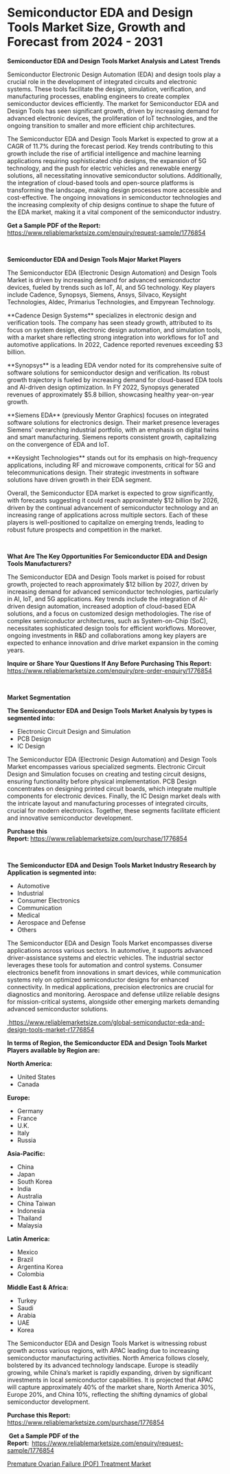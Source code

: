 <p><h1>Semiconductor EDA and Design Tools Market Size, Growth and Forecast from 2024 - 2031</h1></p><p><strong>Semiconductor EDA and Design Tools Market Analysis and Latest Trends</strong></p>
<p><p>Semiconductor Electronic Design Automation (EDA) and design tools play a crucial role in the development of integrated circuits and electronic systems. These tools facilitate the design, simulation, verification, and manufacturing processes, enabling engineers to create complex semiconductor devices efficiently. The market for Semiconductor EDA and Design Tools has seen significant growth, driven by increasing demand for advanced electronic devices, the proliferation of IoT technologies, and the ongoing transition to smaller and more efficient chip architectures.</p><p>The Semiconductor EDA and Design Tools Market is expected to grow at a CAGR of 11.7% during the forecast period. Key trends contributing to this growth include the rise of artificial intelligence and machine learning applications requiring sophisticated chip designs, the expansion of 5G technology, and the push for electric vehicles and renewable energy solutions, all necessitating innovative semiconductor solutions. Additionally, the integration of cloud-based tools and open-source platforms is transforming the landscape, making design processes more accessible and cost-effective. The ongoing innovations in semiconductor technologies and the increasing complexity of chip designs continue to shape the future of the EDA market, making it a vital component of the semiconductor industry.</p></p>
<p><strong>Get a Sample PDF of the Report:&nbsp;</strong> <a href="https://www.reliablemarketsize.com/enquiry/request-sample/1776854?utm_campaign=1952&utm_medium=2&utm_source=Github&utm_content=ia&utm_term=27122024&utm_id=semiconductor-eda-and-design-tools">https://www.reliablemarketsize.com/enquiry/request-sample/1776854</a></p>
<p>&nbsp;</p>
<p><strong>Semiconductor EDA and Design Tools Major Market Players</strong></p>
<p><p>The Semiconductor EDA (Electronic Design Automation) and Design Tools Market is driven by increasing demand for advanced semiconductor devices, fueled by trends such as IoT, AI, and 5G technology. Key players include Cadence, Synopsys, Siemens, Ansys, Silvaco, Keysight Technologies, Aldec, Primarius Technologies, and Empyrean Technology.</p><p>**Cadence Design Systems** specializes in electronic design and verification tools. The company has seen steady growth, attributed to its focus on system design, electronic design automation, and simulation tools, with a market share reflecting strong integration into workflows for IoT and automotive applications. In 2022, Cadence reported revenues exceeding $3 billion.</p><p>**Synopsys** is a leading EDA vendor noted for its comprehensive suite of software solutions for semiconductor design and verification. Its robust growth trajectory is fueled by increasing demand for cloud-based EDA tools and AI-driven design optimization. In FY 2022, Synopsys generated revenues of approximately $5.8 billion, showcasing healthy year-on-year growth.</p><p>**Siemens EDA** (previously Mentor Graphics) focuses on integrated software solutions for electronics design. Their market presence leverages Siemens' overarching industrial portfolio, with an emphasis on digital twins and smart manufacturing. Siemens reports consistent growth, capitalizing on the convergence of EDA and IoT.</p><p>**Keysight Technologies** stands out for its emphasis on high-frequency applications, including RF and microwave components, critical for 5G and telecommunications design. Their strategic investments in software solutions have driven growth in their EDA segment.</p><p>Overall, the Semiconductor EDA market is expected to grow significantly, with forecasts suggesting it could reach approximately $12 billion by 2026, driven by the continual advancement of semiconductor technology and an increasing range of applications across multiple sectors. Each of these players is well-positioned to capitalize on emerging trends, leading to robust future prospects and competition in the market.</p></p>
<p>&nbsp;</p>
<p><strong>What Are The Key Opportunities For Semiconductor EDA and Design Tools Manufacturers?</strong></p>
<p><p>The Semiconductor EDA and Design Tools market is poised for robust growth, projected to reach approximately $12 billion by 2027, driven by increasing demand for advanced semiconductor technologies, particularly in AI, IoT, and 5G applications. Key trends include the integration of AI-driven design automation, increased adoption of cloud-based EDA solutions, and a focus on customized design methodologies. The rise of complex semiconductor architectures, such as System-on-Chip (SoC), necessitates sophisticated design tools for efficient workflows. Moreover, ongoing investments in R&D and collaborations among key players are expected to enhance innovation and drive market expansion in the coming years.</p></p>
<p><strong>Inquire or Share Your Questions If Any Before Purchasing This Report:</strong> <a href="https://www.reliablemarketsize.com/enquiry/pre-order-enquiry/1776854?utm_campaign=1952&utm_medium=2&utm_source=Github&utm_content=ia&utm_term=27122024&utm_id=semiconductor-eda-and-design-tools">https://www.reliablemarketsize.com/enquiry/pre-order-enquiry/1776854</a></p>
<p>&nbsp;</p>
<p><strong>Market Segmentation</strong></p>
<p><strong>The Semiconductor EDA and Design Tools Market Analysis by types is segmented into:</strong></p>
<p><ul><li>Electronic Circuit Design and Simulation</li><li>PCB Design</li><li>IC Design</li></ul></p>
<p><p>The Semiconductor EDA (Electronic Design Automation) and Design Tools Market encompasses various specialized segments. Electronic Circuit Design and Simulation focuses on creating and testing circuit designs, ensuring functionality before physical implementation. PCB Design concentrates on designing printed circuit boards, which integrate multiple components for electronic devices. Finally, the IC Design market deals with the intricate layout and manufacturing processes of integrated circuits, crucial for modern electronics. Together, these segments facilitate efficient and innovative semiconductor development.</p></p>
<p><strong>Purchase this Report:&nbsp;</strong><a href="https://www.reliablemarketsize.com/purchase/1776854?utm_campaign=1952&utm_medium=2&utm_source=Github&utm_content=ia&utm_term=27122024&utm_id=semiconductor-eda-and-design-tools">https://www.reliablemarketsize.com/purchase/1776854</a></p>
<p>&nbsp;</p>
<p><strong>The Semiconductor EDA and Design Tools Market Industry Research by Application is segmented into:</strong></p>
<p><ul><li>Automotive</li><li>Industrial</li><li>Consumer Electronics</li><li>Communication</li><li>Medical</li><li>Aerospace and Defense</li><li>Others</li></ul></p>
<p><p>The Semiconductor EDA and Design Tools Market encompasses diverse applications across various sectors. In automotive, it supports advanced driver-assistance systems and electric vehicles. The industrial sector leverages these tools for automation and control systems. Consumer electronics benefit from innovations in smart devices, while communication systems rely on optimized semiconductor designs for enhanced connectivity. In medical applications, precision electronics are crucial for diagnostics and monitoring. Aerospace and defense utilize reliable designs for mission-critical systems, alongside other emerging markets demanding advanced semiconductor solutions.</p></p>
<p><a href="https://www.reliablemarketsize.com/global-semiconductor-eda-and-design-tools-market-r1776854?utm_campaign=1952&utm_medium=2&utm_source=Github&utm_content=ia&utm_term=27122024&utm_id=semiconductor-eda-and-design-tools">&nbsp;https://www.reliablemarketsize.com/global-semiconductor-eda-and-design-tools-market-r1776854</a></p>
<p><strong>In terms of Region, the Semiconductor EDA and Design Tools Market Players available by Region are:</strong></p>
<p>
    <p> <strong> North America: </strong>
        <ul>
            <li>United States</li>
            <li>Canada</li>
        </ul>
        </p> 
    <p> <strong> Europe: </strong>
        <ul>
            <li>Germany</li>
            <li>France</li>
            <li>U.K.</li>
            <li>Italy</li>
            <li>Russia</li>
        </ul>
        </p> 
    <p> <strong> Asia-Pacific: </strong>
        <ul>
            <li>China</li>
            <li>Japan</li>
            <li>South Korea</li>
            <li>India</li>
            <li>Australia</li>
            <li>China Taiwan</li>
            <li>Indonesia</li>
            <li>Thailand</li>
            <li>Malaysia</li>
        </ul>
        </p> 
    <p> <strong> Latin America: </strong>
        <ul>
            <li>Mexico</li>
            <li>Brazil</li>
            <li>Argentina Korea</li>
            <li>Colombia</li>
        </ul>
        </p> 
    <p> <strong> Middle East & Africa: </strong>
        <ul>
            <li>Turkey</li>
            <li>Saudi</li>
            <li>Arabia</li>
            <li>UAE</li>
            <li>Korea</li>
        </ul>
    </p>
    </p>
<p><p>The Semiconductor EDA and Design Tools Market is witnessing robust growth across various regions, with APAC leading due to increasing semiconductor manufacturing activities. North America follows closely, bolstered by its advanced technology landscape. Europe is steadily growing, while China’s market is rapidly expanding, driven by significant investments in local semiconductor capabilities. It is projected that APAC will capture approximately 40% of the market share, North America 30%, Europe 20%, and China 10%, reflecting the shifting dynamics of global semiconductor development.</p></p>
<p><strong>Purchase this Report: </strong><a href="https://www.reliablemarketsize.com/purchase/1776854?utm_campaign=1952&utm_medium=2&utm_source=Github&utm_content=ia&utm_term=27122024&utm_id=semiconductor-eda-and-design-tools">https://www.reliablemarketsize.com/purchase/1776854</a></p>
<p>&nbsp;<strong>Get a Sample PDF of the Report:&nbsp;&nbsp;</strong><a href="https://www.reliablemarketsize.com/enquiry/request-sample/1776854?utm_campaign=1952&utm_medium=2&utm_source=Github&utm_content=ia&utm_term=27122024&utm_id=semiconductor-eda-and-design-tools">https://www.reliablemarketsize.com/enquiry/request-sample/1776854</a></p>
<p><strong></strong></p>
<p><p><a href="https://github.com/dringals/Market-Research-Report-List-6/blob/main/premature-ovarian-failure-pof-treatment-market.md?utm_campaign=1952&utm_medium=2&utm_source=Github&utm_content=ia&utm_term=27122024&utm_id=semiconductor-eda-and-design-tools">Premature Ovarian Failure (POF) Treatment Market</a></p></p>